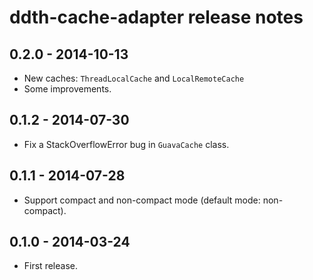 ddth-cache-adapter release notes
================================

0.2.0 - 2014-10-13
------------------
- New caches: `ThreadLocalCache` and `LocalRemoteCache`
- Some improvements.


0.1.2 - 2014-07-30
------------------
- Fix a StackOverflowError bug in `GuavaCache` class.


0.1.1 - 2014-07-28
------------------
- Support compact and non-compact mode (default mode: non-compact).


0.1.0 - 2014-03-24
------------------
- First release.
